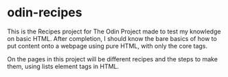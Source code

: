 # odin-recipes

This is the Recipes project for The Odin Project made to test my knowledge on basic HTML. After completion, I should know the bare basics of how to put content onto a webpage using pure HTML, with only the core tags.

On the pages in this project will be different recipes and the steps to make them, using lists element tags in HTML.